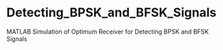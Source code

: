 # Detecting_BPSK_and_BFSK_Signals
MATLAB Simulation of Optimum Receiver for Detecting BPSK and BFSK Signals
